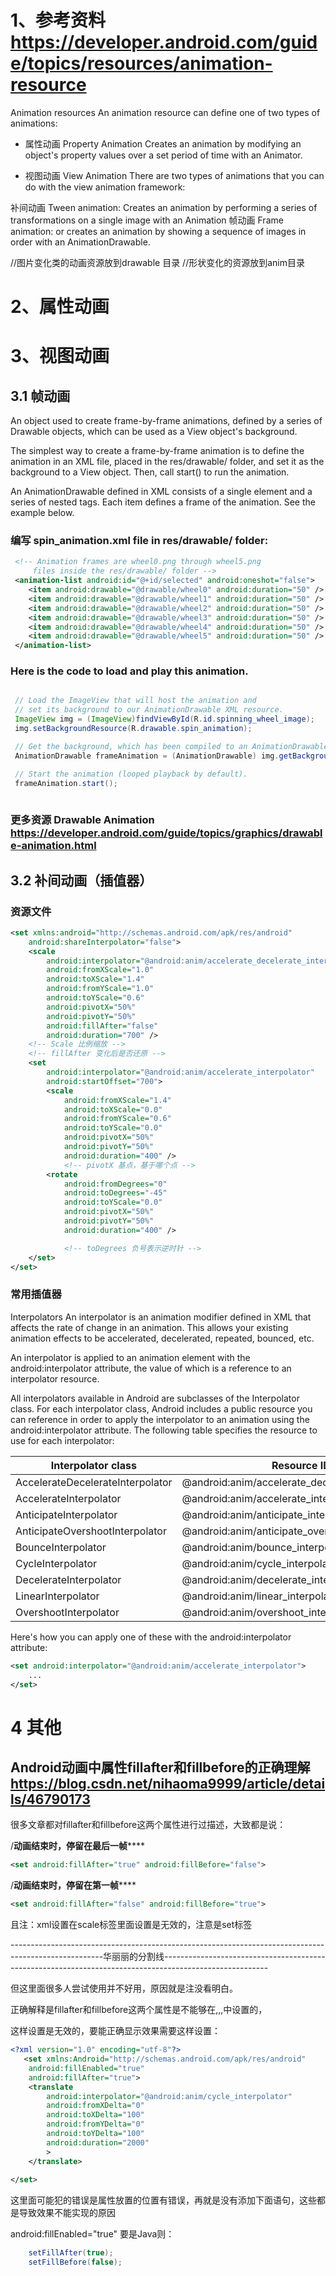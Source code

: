 
# 1、参考资料 https://developer.android.com/guide/topics/resources/animation-resource

Animation resources
An animation resource can define one of two types of animations:

+ 属性动画  Property Animation
Creates an animation by modifying an object's property values over a set period of time with an Animator.

+ 视图动画 View Animation
 There are two types of animations that you can do with the view animation framework:

补间动画 Tween animation: Creates an animation by performing a series of transformations on a single image with an Animation
帧动画 Frame animation: or creates an animation by showing a sequence of images in order with an AnimationDrawable.

//图片变化类的动画资源放到drawable 目录
//形状变化的资源放到anim目录

# 2、属性动画


# 3、视图动画

## 3.1 帧动画

An object used to create frame-by-frame animations, defined by a series of Drawable objects, which can be used as a View object's background.

The simplest way to create a frame-by-frame animation is to define the animation in an XML file, placed in the res/drawable/ folder, and set it as the background to a View object. Then, call start() to run the animation.

An AnimationDrawable defined in XML consists of a single <animation-list> element and a series of nested <item> tags. Each item defines a frame of the animation. See the example below.

### 编写 spin_animation.xml file in res/drawable/ folder:

```XML
 <!-- Animation frames are wheel0.png through wheel5.png
     files inside the res/drawable/ folder -->
 <animation-list android:id="@+id/selected" android:oneshot="false">
    <item android:drawable="@drawable/wheel0" android:duration="50" />
    <item android:drawable="@drawable/wheel1" android:duration="50" />
    <item android:drawable="@drawable/wheel2" android:duration="50" />
    <item android:drawable="@drawable/wheel3" android:duration="50" />
    <item android:drawable="@drawable/wheel4" android:duration="50" />
    <item android:drawable="@drawable/wheel5" android:duration="50" />
 </animation-list>
```

### Here is the code to load and play this animation.
```java

 // Load the ImageView that will host the animation and
 // set its background to our AnimationDrawable XML resource.
 ImageView img = (ImageView)findViewById(R.id.spinning_wheel_image);
 img.setBackgroundResource(R.drawable.spin_animation);

 // Get the background, which has been compiled to an AnimationDrawable object.
 AnimationDrawable frameAnimation = (AnimationDrawable) img.getBackground();

 // Start the animation (looped playback by default).
 frameAnimation.start();
 
```

### 更多资源 Drawable Animation https://developer.android.com/guide/topics/graphics/drawable-animation.html

## 3.2 补间动画（插值器）

### 资源文件
```xml
<set xmlns:android="http://schemas.android.com/apk/res/android"
    android:shareInterpolator="false">
    <scale
        android:interpolator="@android:anim/accelerate_decelerate_interpolator"
        android:fromXScale="1.0"
        android:toXScale="1.4"
        android:fromYScale="1.0"
        android:toYScale="0.6"
        android:pivotX="50%"
        android:pivotY="50%"
        android:fillAfter="false"
        android:duration="700" />
    <!-- Scale 比例缩放 -->
    <!-- fillAfter 变化后是否还原 -->
    <set
        android:interpolator="@android:anim/accelerate_interpolator"
        android:startOffset="700">
        <scale
            android:fromXScale="1.4"
            android:toXScale="0.0"
            android:fromYScale="0.6"
            android:toYScale="0.0"
            android:pivotX="50%"  
            android:pivotY="50%"
            android:duration="400" />
            <!-- pivotX 基点，基于哪个点 -->
        <rotate
            android:fromDegrees="0"
            android:toDegrees="-45"
            android:toYScale="0.0"
            android:pivotX="50%"
            android:pivotY="50%"
            android:duration="400" />

            <!-- toDegrees 负号表示逆时针 -->
    </set>
</set>

```


### 常用插值器

Interpolators
An interpolator is an animation modifier defined in XML that affects the rate of change in an animation. This allows your existing animation effects to be accelerated, decelerated, repeated, bounced, etc.

An interpolator is applied to an animation element with the android:interpolator attribute, the value of which is a reference to an interpolator resource.

All interpolators available in Android are subclasses of the Interpolator class. For each interpolator class, Android includes a public resource you can reference in order to apply the interpolator to an animation using the android:interpolator attribute. The following table specifies the resource to use for each interpolator:

| Interpolator class | 	Resource ID |
|---- | --- |
|AccelerateDecelerateInterpolator	|@android:anim/accelerate_decelerate_interpolator
|AccelerateInterpolator	|@android:anim/accelerate_interpolator
|AnticipateInterpolator	|@android:anim/anticipate_interpolator
|AnticipateOvershootInterpolator	|@android:anim/anticipate_overshoot_interpolator
|BounceInterpolator	|@android:anim/bounce_interpolator
|CycleInterpolator	|@android:anim/cycle_interpolator
|DecelerateInterpolator	|@android:anim/decelerate_interpolator
|LinearInterpolator	|@android:anim/linear_interpolator
|OvershootInterpolator	|@android:anim/overshoot_interpolator
Here's how you can apply one of these with the android:interpolator attribute:

```xml
<set android:interpolator="@android:anim/accelerate_interpolator">
    ...
</set>
```

# 4 其他
## Android动画中属性fillafter和fillbefore的正确理解 https://blog.csdn.net/nihaoma9999/article/details/46790173

很多文章都对fillafter和fillbefore这两个属性进行过描述，大致都是说：



/******动画结束时，停留在最后一帧**********
```XML
<set android:fillAfter="true" android:fillBefore="false">
```

/******动画结束时，停留在第一帧**********
```XML
<set android:fillAfter="false" android:fillBefore="true">
```


且注：xml设置在scale标签里面设置是无效的，注意是set标签



-----------------------------------------------------------------------------------------------------华丽丽的分割线--------------------------------------------------------------------------------------------------------

但这里面很多人尝试使用并不好用，原因就是注没看明白。

正确解释是fillafter和fillbefore这两个属性是不能够在</alpha>,</scale>,</translate>,</rotate>中设置的，

这样设置是无效的，要能正确显示效果需要这样设置：

```XML
<?xml version="1.0" encoding="utf-8"?>  
   <set xmlns:Android="http://schemas.android.com/apk/res/android"  
    android:fillEnabled="true"  
    android:fillAfter="true">  
    <translate    
        android:interpolator="@android:anim/cycle_interpolator"  
        android:fromXDelta="0"  
        android:toXDelta="100"  
        android:fromYDelta="0"  
        android:toYDelta="100"  
        android:duration="2000"  
        >   
    </translate>   
   
</set>  
```

这里面可能犯的错误是属性放置的位置有错误，再就是没有添加下面语句，这些都是导致效果不能实现的原因

android:fillEnabled="true"
要是Java则：
```java
    setFillAfter(true);  
    setFillBefore(false);
```

